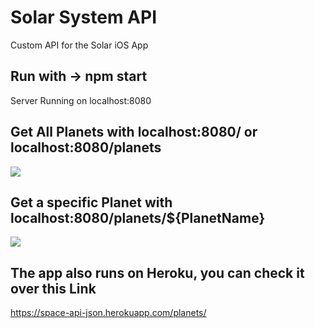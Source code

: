 # Solar System API
Custom API for the Solar iOS App

## Run with -> npm start
Server Running on localhost:8080

## Get All Planets with localhost:8080/ or localhost:8080/planets
![](https://i.imgur.com/4ypEggh.png)


## Get a specific Planet with localhost:8080/planets/${PlanetName}
![](https://i.imgur.com/hKnD7dn.png)

## The app also runs on Heroku, you can check it over this Link
https://space-api-json.herokuapp.com/planets/
